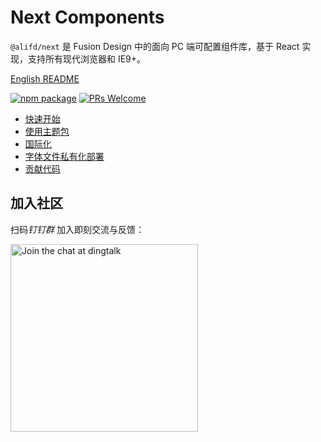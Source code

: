# Next Components

`@alifd/next` 是 Fusion Design 中的面向 PC 端可配置组件库，基于  React 实现，支持所有现代浏览器和 IE9+。

[English README](./README.md)

[![npm package](https://img.shields.io/npm/v/@alifd/next.svg?style=flat-square)](https://www.npmjs.org/package/@alifd/next)
[![PRs Welcome](https://img.shields.io/badge/PRs-welcome-brightgreen.svg?style=flat-square)](http://makeapullrequest.com)


* [快速开始](./site/zh-cn/quick-start.md)
* [使用主题包](./site/zh-cn/theme.md)
* [国际化](./site/zh-cn/i18n.md)
* [字体文件私有化部署](./site/zh-cn/font-deploy.md)
* [贡献代码](./site/zh-cn/contributing.md)

## 加入社区

扫码*钉钉群* 加入即刻交流与反馈：

<img alt="Join the chat at dingtalk" src="https://img.alicdn.com/tfs/TB1ayWlbhYaK1RjSZFnXXa80pXa-750-990.png" width="300">
